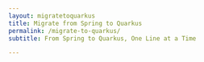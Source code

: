 ```yaml
---
layout: migratetoquarkus
title: Migrate from Spring to Quarkus
permalink: /migrate-to-quarkus/
subtitle: From Spring to Quarkus, One Line at a Time

---
```

